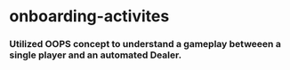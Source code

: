 # onboarding-activites

### Utilized OOPS concept to understand a gameplay betweeen a single player and an automated Dealer.

